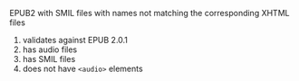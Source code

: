 EPUB2 with SMIL files with names not matching the corresponding XHTML files

1. validates against EPUB 2.0.1
2. has audio files
3. has SMIL files
4. does not have `<audio>` elements

